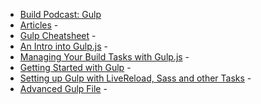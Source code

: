 - [Build Podcast: Gulp](http://build-podcast.com/gulp/) 
- [Articles](https://github.com/gulpjs/gulp/blob/master/docs/README.md#articles-and-recipes) - 
- [Gulp Cheatsheet](https://github.com/gulpjs/gulp/blob/master/docs/README.md#articles-and-recipes) - 
- [An Intro into Gulp.js](http://www.sitepoint.com/introduction-gulp-js/) - 
- [Managing Your Build Tasks with Gulp.js](http://code.tutsplus.com/tutorials/managing-your-build-tasks-with-gulpjs--net-36910) - 
- [Getting Started with Gulp](http://markgoodyear.com/2014/01/getting-started-with-gulp/) - 
- [Setting up Gulp with LiveReload, Sass and other Tasks](http://help.nitrous.io/setting-up-gulp-with-livereload-and-sass/) - 
- [Advanced Gulp File](http://www.mikestreety.co.uk/blog/an-advanced-gulpjs-file) - 